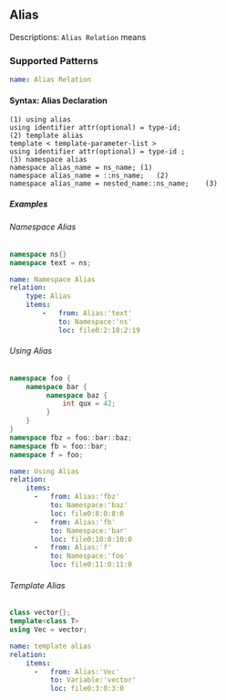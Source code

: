 ## Alias
Descriptions: `Alias Relation` means 

### Supported Patterns
```yaml
name: Alias Relation
```
#### Syntax: Alias Declaration

```text
(1) using alias
using identifier attr(optional) = type-id;
(2) template alias 
template < template-parameter-list >
using identifier attr(optional) = type-id ;
(3) namespace alias
namespace alias_name = ns_name;	(1)	
namespace alias_name = ::ns_name;	(2)	
namespace alias_name = nested_name::ns_name;	(3)
```

##### Examples
###### Namespace Alias
```cpp
namespace ns{}
namespace text = ns;
```

```yaml
name: Namespace Alias
relation:
    type: Alias
    items:
        -   from: Alias:'text'
            to: Namespace:'ns'
            loc: file0:2:18:2:19
```


###### Using Alias
```cpp
namespace foo {
    namespace bar {
         namespace baz {
             int qux = 42;
         }
    }
}
namespace fbz = foo::bar::baz;
namespace fb = foo::bar;
namespace f = foo;
```

```yaml
name: Using Alias
relation:
    items:
      -   from: Alias:'fbz'
          to: Namespace:'baz'
          loc: file0:8:0:8:0
      -   from: Alias:'fb'
          to: Namespace:'bar'
          loc: file0:10:0:10:0
      -   from: Alias:'f'
          to: Namespace:'foo'
          loc: file0:11:0:11:0
```

###### Template Alias
```cpp
class vector{};
template<class T>
using Vec = vector; 
```

```yaml
name: template alias
relation:
    items:
      -   from: Alias:'Vec'
          to: Variable:'vector'
          loc: file0:3:0:3:0
```

